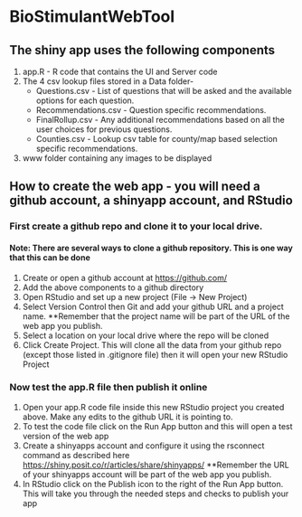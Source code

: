 # BioStimulantWebTool


## The shiny app uses the following components


1. app.R - R code that contains the UI and Server code
2. The 4 csv lookup files stored in a Data folder-
    - Questions.csv - List of questions that will be asked and the available options for each question.
    - Recommendations.csv - Question specific recommendations.
    - FinalRollup.csv - Any additional recommendations based on all the user choices for previous questions.
    - Counties.csv - Lookup csv table for county/map based selection specific recommendations.
3. www folder containing any images to be displayed

## How to create the web app - you will need a github account, a shinyapp account, and RStudio

### First create a github repo and clone it to your local drive. 
####  Note: There are several ways to clone a github repository. This is one way that this can be done
1. Create or open a github account at https://github.com/
2. Add the above components to a github directory
3. Open RStudio and set up a new project (File -> New Project)
4. Select Version Control then Git and add your github URL and a project name. **Remember that the project name will be part of the URL of the web app you publish.
5. Select a location on your local drive where the repo will be cloned
6. Click Create Project. This will clone all the data from your github repo (except those listed in .gitignore file) then it will open your new RStudio Project

### Now test the app.R file then publish it online

1. Open your app.R code file inside this new RStudio project you created above. Make any edits to the github URL it is pointing to.
2. To test the code file click on the Run App button and this will open a test version of the web app
3. Create a shinyapps account and configure it using the rsconnect command as described here https://shiny.posit.co/r/articles/share/shinyapps/ **Remember the URL of your shinyapps account will be part of the web app you publish.
5. In RStudio click on the Publish icon to the right of the Run App button. This will take you through the needed steps and checks to publish your app


